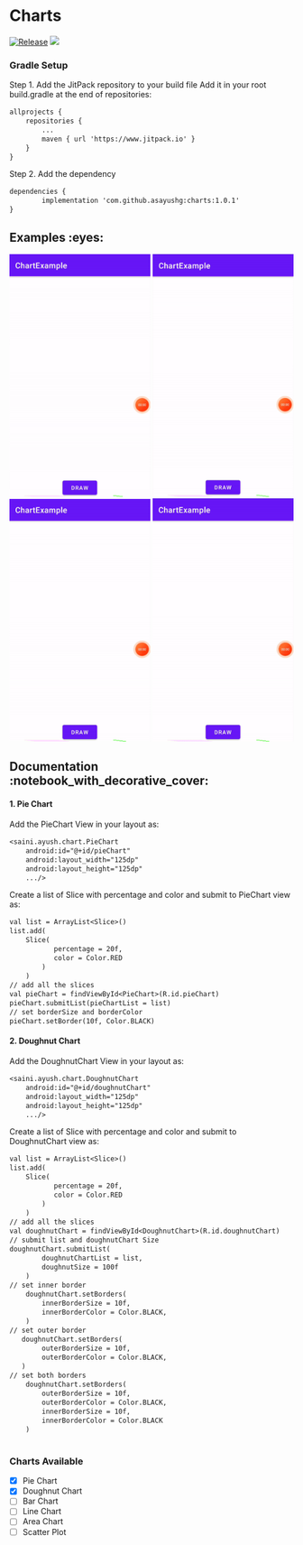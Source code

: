 # Charts
[![Release](https://img.shields.io/github/release/asayushg/charts.svg?style=flat)](https://jitpack.io/#asayushg/charts)
[![](https://www.jitpack.io/v/asayushg/charts.svg)](https://www.jitpack.io/#asayushg/charts)

### Gradle Setup

Step 1. Add the JitPack repository to your build file
Add it in your root build.gradle at the end of repositories:

	allprojects {
		repositories {
			...
			maven { url 'https://www.jitpack.io' }
		}
	}
Step 2. Add the dependency

	dependencies {
	        implementation 'com.github.asayushg:charts:1.0.1'
	}

<h2 id="examples">Examples :eyes:</h2>

<img src="pie-chart-example.gif" width="250"/> <img src="pie-chart-border-example.gif" width="250"/>
<img src="doughnut-chart-example.gif" width="250"/> <img src="doughnut-chart-border-example.gif" width="250"/>

<h2 id="documentation">Documentation :notebook_with_decorative_cover:</h2>
<h4> 1. Pie Chart </h4>

Add the PieChart View in your layout as:
``` 
<saini.ayush.chart.PieChart
    android:id="@+id/pieChart"
    android:layout_width="125dp"
    android:layout_height="125dp"
    .../>
```

Create a list of Slice with percentage and color and submit to PieChart view as:
``` 
val list = ArrayList<Slice>()
list.add(
	Slice(
    	   percentage = 20f,
           color = Color.RED
        )
    )
// add all the slices
val pieChart = findViewById<PieChart>(R.id.pieChart)
pieChart.submitList(pieChartList = list)
// set borderSize and borderColor
pieChart.setBorder(10f, Color.BLACK)
```

<h4> 2. Doughnut Chart </h4>

Add the DoughnutChart View in your layout as:
```
<saini.ayush.chart.DoughnutChart
    android:id="@+id/doughnutChart"
    android:layout_width="125dp"
    android:layout_height="125dp"
    .../>
```

Create a list of Slice with percentage and color and submit to DoughnutChart view as:
```
val list = ArrayList<Slice>()
list.add(
	Slice(
    	   percentage = 20f,
           color = Color.RED
        )
    )
// add all the slices
val doughnutChart = findViewById<DoughnutChart>(R.id.doughnutChart)
// submit list and doughnutChart Size
doughnutChart.submitList(
        doughnutChartList = list,
        doughnutSize = 100f
    )
// set inner border
    doughnutChart.setBorders(
        innerBorderSize = 10f,
        innerBorderColor = Color.BLACK,
    )
// set outer border
   doughnutChart.setBorders(
        outerBorderSize = 10f,
        outerBorderColor = Color.BLACK,
   )
// set both borders
    doughnutChart.setBorders(
        outerBorderSize = 10f,
        outerBorderColor = Color.BLACK,
        innerBorderSize = 10f,
        innerBorderColor = Color.BLACK
    )


```

### Charts Available
- [x] Pie Chart
- [x] Doughnut Chart
- [ ] Bar Chart
- [ ] Line Chart
- [ ] Area Chart
- [ ] Scatter Plot
